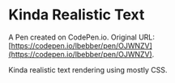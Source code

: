# Kinda Realistic Text

A Pen created on CodePen.io. Original URL: [https://codepen.io/lbebber/pen/OJWNZV](https://codepen.io/lbebber/pen/OJWNZV).

Kinda realistic text rendering using mostly CSS.